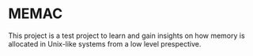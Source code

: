 # MEMAC

This project is a test project to learn and gain insights on how memory is allocated in Unix-like systems from a low level prespective.
